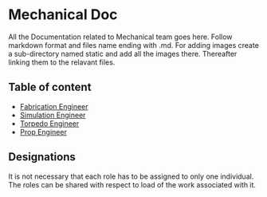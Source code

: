 # Mechanical Doc

All the Documentation related to Mechanical team goes here.
Follow markdown format and files name ending with .md. For adding images create a sub-directory named static and add all the images there. Thereafter linking them to the relavant files.

## Table of content

- [Fabrication Engineer](fabrication_Engineer.md)
- [Simulation Engineer](simulation_Engineer.md)
- [Torpedo Engineer](torpedo_Engineer.md)
- [Prop Engineer](torpedo_Enginner.md)

## Designations

It is not necessary that each role has to be assigned to only one individual. The roles can be shared with respect to load of the work associated with it.
